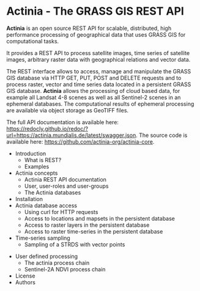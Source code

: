 Actinia - The GRASS GIS REST API
================================

**Actinia** is an open source REST API for scalable, distributed, high
performance processing of geographical data that uses GRASS GIS for
computational tasks.

It provides a REST API to process satellite images, time series of
satellite images, arbitrary raster data with geographical relations and
vector data.

The REST interface allows to access, manage and manipulate the GRASS GIS
database via HTTP GET, PUT, POST and DELETE requests and to process
raster, vector and time series data located in a persistent GRASS GIS
database. **Actinia** allows the processing of cloud based data, for
example all Landsat 4-8 scenes as well as all Sentinel-2 scenes in an
ephemeral databases. The computational results of ephemeral processing
are available via object storage as GeoTIFF files.

The full API documentation is available here: <https://redocly.github.io/redoc/?url=https://actinia.mundialis.de/latest/swagger.json>.
The source code is available here: <https://github.com/actinia-org/actinia-core>.

* Introduction
    * What is REST?
    * Examples
* Actinia concepts
    * Actinia REST API documentation
    * User, user-roles and user-groups
    * The Actinia databases
* Installation
* Actinia database access
    * Using curl for HTTP requests
    * Access to locations and mapsets in the persistent database
    * Access to raster layers in the persistent database
    * Access to raster time-series in the persistent database
* Time-series sampling
    * Sampling of a STRDS with vector points
<!---
* Landsat NDVI computation
* Sentinel-2 NDVI computation
-->
* User defined processing
    * The actinia process chain
    * Sentinel-2A NDVI process chain
* License
* Authors
